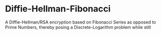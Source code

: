 # Diffie-Hellman-Fibonacci
A Diffie-Hellman/RSA encryption based on Fibonacci Series as opposed to Prime Numbers, thereby posing a Discrete-Logarithm problem while still 
